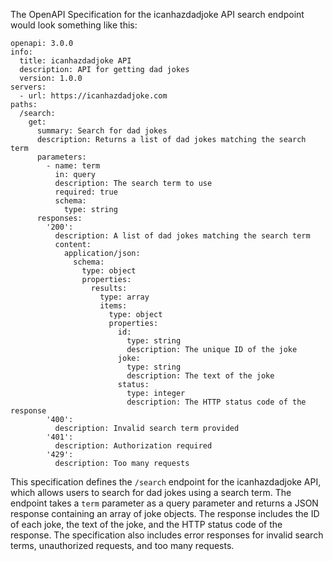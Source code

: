 
The OpenAPI Specification for the icanhazdadjoke API search endpoint would look something like this:

```
openapi: 3.0.0
info:
  title: icanhazdadjoke API
  description: API for getting dad jokes
  version: 1.0.0
servers:
  - url: https://icanhazdadjoke.com
paths:
  /search:
    get:
      summary: Search for dad jokes
      description: Returns a list of dad jokes matching the search term
      parameters:
        - name: term
          in: query
          description: The search term to use
          required: true
          schema:
            type: string
      responses:
        '200':
          description: A list of dad jokes matching the search term
          content:
            application/json:
              schema:
                type: object
                properties:
                  results:
                    type: array
                    items:
                      type: object
                      properties:
                        id:
                          type: string
                          description: The unique ID of the joke
                        joke:
                          type: string
                          description: The text of the joke
                        status:
                          type: integer
                          description: The HTTP status code of the response
        '400':
          description: Invalid search term provided
        '401':
          description: Authorization required
        '429':
          description: Too many requests
```

This specification defines the `/search` endpoint for the icanhazdadjoke API, which allows users to search for dad jokes using a search term. The endpoint takes a `term` parameter as a query parameter and returns a JSON response containing an array of joke objects. The response includes the ID of each joke, the text of the joke, and the HTTP status code of the response. The specification also includes error responses for invalid search terms, unauthorized requests, and too many requests.